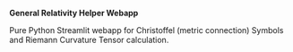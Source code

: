 **General Relativity Helper Webapp**

Pure Python Streamlit webapp for Christoffel (metric connection) Symbols and Riemann Curvature Tensor calculation.
